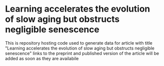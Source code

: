 # Learning accelerates the evolution of slow aging but obstructs negligible senescence 

This is repository hosting code used to generate data for article with title "Learning accelerates the evolution of slow aging but obstructs negligible senescence" links to the preprint and published version of the article will be added as soon as they are availabile
